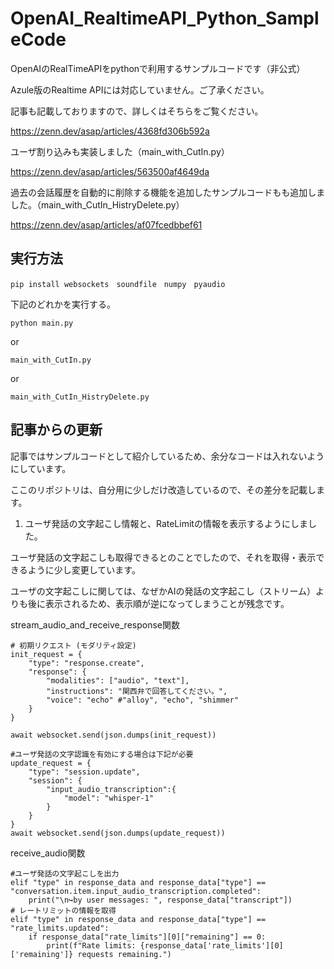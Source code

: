 

# OpenAI_RealtimeAPI_Python_SampleCode
 OpenAIのRealTimeAPIをpythonで利用するサンプルコードです（非公式）

 Azule版のRealtime APIには対応していません。ご了承ください。

 記事も記載しておりますので、詳しくはそちらをご覧ください。

 https://zenn.dev/asap/articles/4368fd306b592a

ユーザ割り込みも実装しました（main_with_CutIn.py）

 https://zenn.dev/asap/articles/563500af4649da

過去の会話履歴を自動的に削除する機能を追加したサンプルコードもも追加しました。（main_with_CutIn_HistryDelete.py）

https://zenn.dev/asap/articles/af07fcedbbef61
 

## 実行方法

```
pip install websockets　soundfile　numpy　pyaudio
```

下記のどれかを実行する。
```
python main.py
```
 or
 ```
main_with_CutIn.py
```
 or
 ```
main_with_CutIn_HistryDelete.py
```

## 記事からの更新

記事ではサンプルコードとして紹介しているため、余分なコードは入れないようにしています。

ここのリポジトリは、自分用に少しだけ改造しているので、その差分を記載します。

1. ユーザ発話の文字起こし情報と、RateLimitの情報を表示するようにしました。

ユーザ発話の文字起こしも取得できるとのことでしたので、それを取得・表示できるように少し変更しています。

ユーザの文字起こしに関しては、なぜかAIの発話の文字起こし（ストリーム）よりも後に表示されるため、表示順が逆になってしまうことが残念です。

stream_audio_and_receive_response関数
```
# 初期リクエスト (モダリティ設定)
init_request = {
    "type": "response.create",
    "response": {
        "modalities": ["audio", "text"],
        "instructions": "関西弁で回答してください。",
        "voice": "echo" #"alloy", "echo", "shimmer"
    }
}

await websocket.send(json.dumps(init_request))

#ユーザ発話の文字認識を有効にする場合は下記が必要
update_request = {
    "type": "session.update",
    "session": {
        "input_audio_transcription":{
            "model": "whisper-1"
        }
    }
}
await websocket.send(json.dumps(update_request))
```

receive_audio関数
```
#ユーザ発話の文字起こしを出力
elif "type" in response_data and response_data["type"] == "conversation.item.input_audio_transcription.completed":
    print("\n↪︎by user messages: ", response_data["transcript"])
# レートリミットの情報を取得
elif "type" in response_data and response_data["type"] == "rate_limits.updated":
    if response_data["rate_limits"][0]["remaining"] == 0:
        print(f"Rate limits: {response_data['rate_limits'][0]['remaining']} requests remaining.")
```
